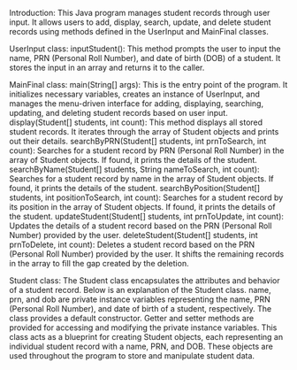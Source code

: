 Introduction:
This Java program manages student records through user input. It allows users to add, display, search, update, and delete student records using methods defined in the UserInput and MainFinal classes.

UserInput class:
inputStudent(): This method prompts the user to input the name, PRN (Personal Roll Number), and date of birth (DOB) of a student. It stores the input in an array and returns it to the caller.

MainFinal class:
main(String[] args): This is the entry point of the program. It initializes necessary variables, creates an instance of UserInput, and manages the menu-driven interface for adding, displaying, searching, updating, and deleting student records based on user input.
display(Student[] students, int count): This method displays all stored student records. It iterates through the array of Student objects and prints out their details.
searchByPRN(Student[] students, int prnToSearch, int count): Searches for a student record by PRN (Personal Roll Number) in the array of Student objects. If found, it prints the details of the student.
searchByName(Student[] students, String nameToSearch, int count): Searches for a student record by name in the array of Student objects. If found, it prints the details of the student.
searchByPosition(Student[] students, int positionToSearch, int count): Searches for a student record by its position in the array of Student objects. If found, it prints the details of the student.
updateStudent(Student[] students, int prnToUpdate, int count): Updates the details of a student record based on the PRN (Personal Roll Number) provided by the user.
deleteStudent(Student[] students, int prnToDelete, int count): Deletes a student record based on the PRN (Personal Roll Number) provided by the user. It shifts the remaining records in the array to fill the gap created by the deletion.

Student class:
The Student class encapsulates the attributes and behavior of a student record. Below is an explanation of the Student class.
name, prn, and dob are private instance variables representing the name, PRN (Personal Roll Number), and date of birth of a student, respectively.
The class provides a default constructor.
Getter and setter methods are provided for accessing and modifying the private instance variables.
This class acts as a blueprint for creating Student objects, each representing an individual student record with a name, PRN, and DOB. These objects are used throughout the program to store and manipulate student data.
